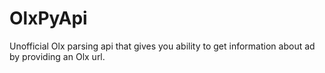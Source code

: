 # OlxPyApi
Unofficial Olx parsing api that gives you ability to get information about ad by providing an Olx url.

